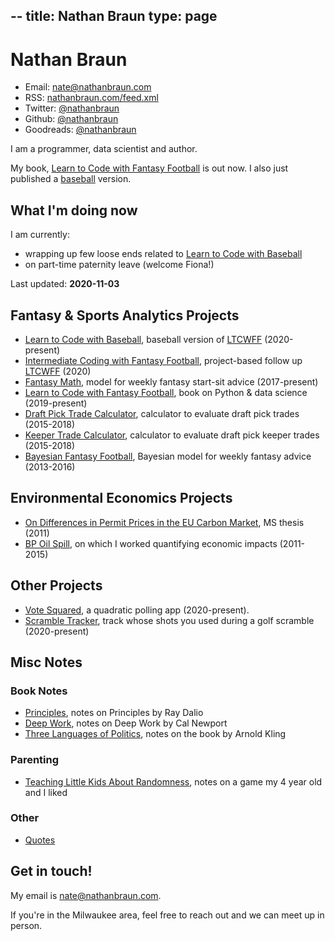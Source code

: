 --
title: Nathan Braun
type: page
---

# Nathan Braun

- Email: [nate@nathanbraun.com](mailto:nate@nathanbraun.com)
- RSS: [nathanbraun.com/feed.xml](https://nathanbraun.com/feed.xml)
- Twitter: [@nathanbraun](https://twitter.com/nathanbraun)
- Github: [@nathanbraun](https://github.com/nathanbraun)
- Goodreads: [@nathanbraun](https://www.goodreads.com/review/list/150191)

I am a programmer, data scientist and author.

My book, [Learn to Code with Fantasy Football](https://fantasycoding.com) is
out now. I also just published a [baseball](https://codebaseball.com) version.

## What I'm doing now
I am currently:

- wrapping up few loose ends related to [Learn to Code with Baseball](https://codebaseball.com)
- on part-time paternity leave (welcome Fiona!)

Last updated: **2020-11-03**

## Fantasy & Sports Analytics Projects
- [Learn to Code with Baseball](baseball), baseball version of [LTCWFF](ltcwff) (2020-present)
- [Intermediate Coding with Fantasy Football](intermediate), project-based follow up [LTCWFF](ltcwff) (2020)
- [Fantasy Math](fantasymath), model for weekly fantasy start-sit advice (2017-present)
- [Learn to Code with Fantasy Football](ltcwff), book on Python & data science (2019-present)
- [Draft Pick Trade Calculator](pickcalculator), calculator to evaluate draft pick trades (2015-2018)
- [Keeper Trade Calculator](keepercalculator), calculator to evaluate draft pick keeper trades (2015-2018)
- [Bayesian Fantasy Football](bayesian-fantasy-football), Bayesian model for weekly fantasy advice (2013-2016)

## Environmental Economics Projects
- [On Differences in Permit Prices in the EU Carbon Market](eu-carbon-market), MS thesis (2011)
- [BP Oil Spill](oil-spill), on which I worked quantifying economic impacts (2011-2015)

## Other Projects
- [Vote Squared](voting), a quadratic polling app (2020-present).
- [Scramble Tracker](scramble), track whose shots you used during a golf scramble (2020-present)

## Misc Notes
### Book Notes
- [Principles](books/principles), notes on Principles by Ray Dalio
- [Deep Work](books/deepwork), notes on Deep Work by Cal Newport
- [Three Languages of Politics](books/politics), notes on the book by Arnold Kling

### Parenting
- [Teaching Little Kids About Randomness](parenting/randomness), notes on a game my 4 year old and I liked 
### Other
- [Quotes](quotes)

## Get in touch!
My email is [nate@nathanbraun.com](mailto:nate@nathanbraun.com).

If you're in the Milwaukee area, feel free to reach out and we can meet up in person.
